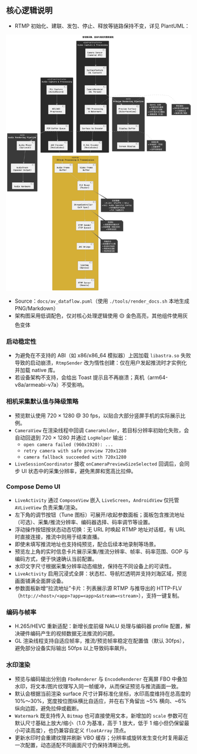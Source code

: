 
## 核心逻辑说明
- RTMP 初始化、建联、发包、停止、释放等链路保持不变，详见 PlantUML：

![Core Media Pipeline](docs/generated/av_dataflow.png)

- Source：`docs/av_dataflow.puml`（使用 `./tools/render_docs.sh` 本地生成 PNG/Markdown）
- 架构图采用低调配色，仅对核心处理逻辑使用 🟡 金色高亮，其他组件使用灰色变体

### 启动稳定性
- 为避免在不支持的 ABI（如 x86/x86_64 模拟器）上因加载 `libastra.so` 失败导致的启动崩溃，`RtmpSender` 改为惰性创建：仅在用户发起推流时才实例化并加载 native 库。
- 若设备架构不支持，会给出 Toast 提示且不再崩溃；真机（arm64-v8a/armeabi-v7a）不受影响。

### 相机采集默认值与降级策略
- 预览默认使用 720 × 1280 @ 30 fps，以贴合大部分竖屏手机的实际展示比例。
- `CameraView` 在渲染线程中回调 `CameraHolder`，若目标分辨率初始化失败，会自动回退到 720 × 1280 并通过 `LogHelper` 输出：
  - `open camera failed (960x1920): ...`
  - `retry camera with safe preview 720x1280`
  - `camera fallback succeeded with 720x1280`
- `LiveSessionCoordinator` 接收 `onCameraPreviewSizeSelected` 回调后，会同步 UI 状态中的采集分辨率，避免黑屏和宽高比拉伸。

### Compose Demo UI
- `LiveActivity` 通过 `ComposeView` 嵌入 `LiveScreen`，`AndroidView` 仅托管 `AVLiveView` 负责采集/渲染。
- 左下角的调节按钮（Tune 图标）可展开/收起参数面板；面板包含推流地址（可选）、采集/推流分辨率、编码器选择、码率调节等设置。
- 浮动操作按钮按状态动态切换：无 URL 时唤起 RTMP 地址对话框，有 URL 时直接连接，推流中则用于结束直播。
- 即使未填写推流地址也支持纯预览，配合后续本地录制等场景。
- 预览左上角的实时信息卡片展示采集/推流分辨率、帧率、码率范围、GOP 与编码方式，便于快速确认当前配置。
- 水印文字尺寸根据采集分辨率动态缩放，保持在不同设备上的可读性。
- `LiveActivity` 启用沉浸式全屏：状态栏、导航栏透明并支持刘海区域，预览画面铺满全面屏设备。
- 参数面板新增“拉流地址”卡片：列表展示源 RTMP 与推导出的 HTTP-FLV（`http://<host>/<app>?app=<app>&stream=<stream>`），支持一键复制。

### 编码与帧率
- H.265/HEVC 重新适配：新增长度前缀 NALU 处理与编码器 profile 配置，解决硬件编码产生的视频数据无法推流的问题。
- GL 渲染线程支持自适应帧率，推流/预览帧率稳定在配置值（默认 30fps），避免部分设备实际输出 50fps 以上导致码率飙升。

### 水印渲染
- 预览与编码输出分别由 `FboRenderer` 与 `EncodeRenderer` 在离屏 FBO 中叠加水印，将文本/图片纹理写入同一帧缓冲，从而保证预览与推流画面一致。
- 默认会根据当前渲染 surface 尺寸计算标准化坐标，水印高度维持在总高度的 10%～30%，宽度按位图纵横比自适应，并在右下角留出 ~5% 横向、~6% 纵向边距，避免拉伸或截断。
- `Watermark` 既支持传入 `Bitmap` 也可直接使用文本，新增加的 `scale` 参数可在默认尺寸基础上放大/缩小（1.0 为基准，高于 1 放大，低于 1 缩小但仍保留最小可读高度），也仍兼容自定义 `floatArray` 顶点。
- 更新水印时会重建纹理并刷新 VBO 缓存；分辨率或旋转发生变化时复用最近一次配置，动态适配不同画面尺寸仍保持清晰比例。
